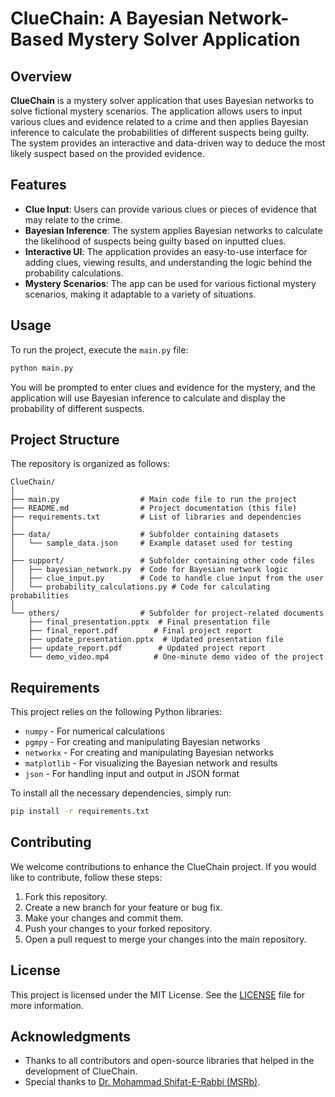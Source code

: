 # ClueChain: A Bayesian Network-Based Mystery Solver Application

## Overview

**ClueChain** is a mystery solver application that uses Bayesian networks to solve fictional mystery scenarios. The application allows users to input various clues and evidence related to a crime and then applies Bayesian inference to calculate the probabilities of different suspects being guilty. The system provides an interactive and data-driven way to deduce the most likely suspect based on the provided evidence.

## Features

- **Clue Input**: Users can provide various clues or pieces of evidence that may relate to the crime.
- **Bayesian Inference**: The system applies Bayesian networks to calculate the likelihood of suspects being guilty based on inputted clues.
- **Interactive UI**: The application provides an easy-to-use interface for adding clues, viewing results, and understanding the logic behind the probability calculations.
- **Mystery Scenarios**: The app can be used for various fictional mystery scenarios, making it adaptable to a variety of situations.

## Usage

To run the project, execute the `main.py` file:

```bash
python main.py
```

You will be prompted to enter clues and evidence for the mystery, and the application will use Bayesian inference to calculate and display the probability of different suspects.

## Project Structure

The repository is organized as follows:

```
ClueChain/
│
├── main.py                  # Main code file to run the project
├── README.md                # Project documentation (this file)
├── requirements.txt         # List of libraries and dependencies
│
├── data/                    # Subfolder containing datasets
│   └── sample_data.json     # Example dataset used for testing
│
├── support/                 # Subfolder containing other code files
│   ├── bayesian_network.py  # Code for Bayesian network logic
│   ├── clue_input.py        # Code to handle clue input from the user
│   └── probability_calculations.py # Code for calculating probabilities
│
└── others/                  # Subfolder for project-related documents
    ├── final_presentation.pptx  # Final presentation file
    ├── final_report.pdf        # Final project report
    ├── update_presentation.pptx  # Updated presentation file
    ├── update_report.pdf        # Updated project report
    └── demo_video.mp4          # One-minute demo video of the project
```

## Requirements

This project relies on the following Python libraries:

- `numpy` - For numerical calculations
- `pgmpy` - For creating and manipulating Bayesian networks
- `networkx` - For creating and manipulating Bayesian networks
- `matplotlib` - For visualizing the Bayesian network and results
- `json` - For handling input and output in JSON format

To install all the necessary dependencies, simply run:

```bash
pip install -r requirements.txt
```

## Contributing

We welcome contributions to enhance the ClueChain project. If you would like to contribute, follow these steps:

1. Fork this repository.
2. Create a new branch for your feature or bug fix.
3. Make your changes and commit them.
4. Push your changes to your forked repository.
5. Open a pull request to merge your changes into the main repository.

## License

This project is licensed under the MIT License. See the [LICENSE](LICENSE) file for more information.

## Acknowledgments

- Thanks to all contributors and open-source libraries that helped in the development of ClueChain.
- Special thanks to [Dr. Mohammad Shifat-E-Rabbi (MSRb)](https://sites.google.com/view/m-shifat-e-rabbi).